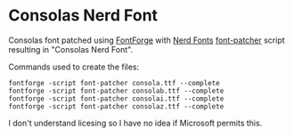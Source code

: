 # Consolas Nerd Font

Consolas font patched using [FontForge](https://fontforge.org/) with [Nerd Fonts](https://www.nerdfonts.com/) [font-patcher](https://github.com/ryanoasis/nerd-fonts#font-patcher) script resulting in "Consolas Nerd Font".

Commands used to create the files:
```
fontforge -script font-patcher consola.ttf --complete
fontforge -script font-patcher consolab.ttf --complete
fontforge -script font-patcher consolai.ttf --complete
fontforge -script font-patcher consolaz.ttf --complete
```

I don't understand licesing so I have no idea if Microsoft permits this.
